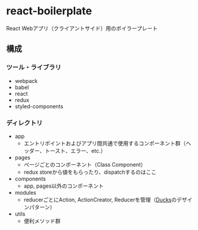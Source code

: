 # react-boilerplate

React Webアプリ（クライアントサイド）用のボイラープレート

## 構成

### ツール・ライブラリ

- webpack
- babel
- react
- redux
- styled-components

### ディレクトリ

- app
  - エントリポイントおよびアプリ間共通で使用するコンポーネント群（ヘッダー、トースト、エラー、etc.）
- pages
  - ページごとのコンポーネント（Class Component）
  - redux storeから値をもらったり、dispatchするのはここ
- components
  - app, pages以外のコンポーネント
- modules
  - reducerごとにAction, ActionCreator, Reducerを管理（[Ducks](https://qiita.com/uryyyyyyy/items/a88f37b76fe434c62bac)のデザインパターン）
- utils
  - 便利メソッド群
